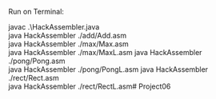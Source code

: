 Run on Terminal:

javac .\HackAssembler.java          
java HackAssembler ./add/Add.asm    
java HackAssembler ./max/Max.asm    
java HackAssembler ./max/MaxL.asm
java HackAssembler ./pong/Pong.asm  
java HackAssembler ./pong/PongL.asm
java HackAssembler ./rect/Rect.asm  
java HackAssembler ./rect/RectL.asm# Project06
